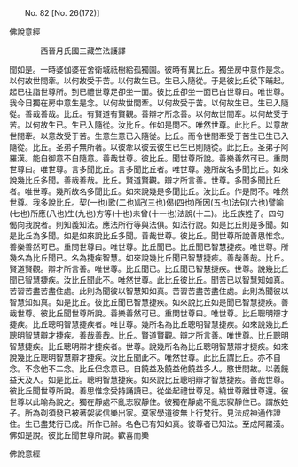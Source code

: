﻿　　No. 82 [No. 26(172)]

佛說意經

　　　　西晉月氏國三藏竺法護譯


聞如是。一時婆伽婆在舍衛城祇樹給孤獨園。彼時有異比丘。獨坐房中意作是念。以何故世間牽。以何故受于苦。以何故生已。生已入隨從。于是彼比丘從下晡起。起已往詣世尊所。到已禮世尊足卻坐一面。彼比丘卻坐一面已白世尊曰。唯世尊。我今日獨在房中意生是念。以何故世間牽。以何故受于苦。以何故生已。生已入隨從。善哉善哉。比丘。有賢道有賢觀。善辯才所念善。以何故世間牽。以何故受于苦。以何故生已。生已入隨從。汝比丘。作如是問不。唯然世尊。此比丘。以意故世間牽。以意故受于苦。生意生意已入隨從。比丘。而令世間牽受于苦生已生已入隨從。比丘。圣弟子無所著。以彼牽以彼去彼生已生已則隨從。此比丘。圣弟子阿羅漢。能自御意不自隨意。善哉世尊。彼比丘。聞世尊所說。善樂善然可已。重問世尊曰。唯世尊。言多聞比丘。言多聞比丘者。唯世尊。幾所故名多聞比丘。如來說幾比丘多聞。善哉善哉。比丘。賢道賢觀。辯才所言善。世尊。多聞多聞比丘者。唯世尊。幾所故名多聞比丘。如來說幾是多聞比丘。汝比丘。作是問不。唯然世尊。我多說比丘。契(一也)歌(二也)記(三也)偈(四也)所因(五也)法句(六也)譬喻(七也)所應(八也)生(九也)方等(十也)未曾(十一也)法說(十二)。比丘族姓子。四句偈向我說者。則知義知法。應法所行等與法俱。如法行說。如是比丘則是多聞。如是比丘為多聞。如是如來說比丘多聞。善哉世尊。彼比丘。聞世尊所說善思惟念。善樂善然可已。重問世尊曰。唯世尊。比丘聞已。比丘聞已智慧捷疾。唯世尊。所幾名為比丘聞已。名為捷疾智慧。如來說幾比丘聞已智慧捷疾。善哉善哉。比丘。賢道賢觀。辯才所言善。唯世尊。比丘聞已。比丘聞已智慧捷疾。世尊。說幾比丘聞已智慧捷疾。汝比丘聞此不。唯然世尊。此比丘彼比丘。聞苦已以智慧知如真。苦習苦盡苦盡住處。此則為聞彼以智慧知如真。苦習苦盡苦盡住處。此則為聞彼以智慧知如真。如是比丘。彼比丘聞已智慧捷疾。如來說比丘如是聞已智慧捷疾。善哉世尊。彼比丘聞世尊所說。善樂善然可已。重問世尊曰。唯世尊。比丘聰明辯才捷疾。比丘聰明智慧捷疾者。唯世尊。幾所名為比丘聰明智慧捷疾。如來說幾比丘聰明智慧辯才捷疾。善哉善哉。比丘。賢道賢觀。辯才所言善。唯世尊。比丘聰明智慧捷疾。比丘聰明辯才捷疾者。世尊。說幾所名為比丘聰明智慧辯才捷疾。如來說幾比丘聰明智慧辯才捷疾。汝比丘聞此不。唯然世尊。此比丘謂比丘。亦不自念。不念他不二念。比丘但念意已。自饒益及饒益他饒益多人。愍世間故。以義饒益天及人。如是比丘。聰明智慧捷疾。如來說比丘聰明辯才智慧捷疾。善哉世尊。彼比丘聞世尊所說。善思惟念受持誦讀已。從坐起禮世尊足。繞世尊離世尊還。彼世尊以此喻為說之。獨在靜處不亂志寂靜住。彼獨在靜處不亂志寂靜住已。謂族姓子。所為剃須發已被著袈裟信樂出家。棄家學道彼無上行梵行。見法成神通作證住。生已盡梵行已成。所作已辦。名色已有知如真。彼尊者已知法。至成阿羅漢。佛如是說。彼比丘聞世尊所說。歡喜而樂

佛說意經

